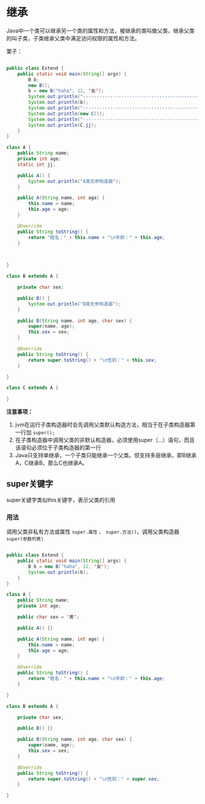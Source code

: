 # 继承

Java中一个类可以继承另一个类的属性和方法，被继承的类叫做父类，继承父类的叫子类，子类继承父类中满足访问权限的属性和方法。

栗子：
```java

public class Extend {
    public static void main(String[] args) {
        B b;
        new B();
        b = new B("haha", 12, '女');
        System.out.println("---------------------------------------------");
        System.out.println(b);
        System.out.println("---------------------------------------------");
        System.out.println(new C());
        System.out.println("---------------------------------------------");
        System.out.println(C.jj);
    }
}

class A {
    public String name;
    private int age;
    static int jj;

    public A() {
        System.out.println("A类无参构造器");
    }

    public A(String name, int age) {
        this.name = name;
        this.age = age;
    }

    @Override
    public String toString() {
        return "姓名：" + this.name + "\n年龄：" + this.age;
    }

    

}

class B extends A {

    private char sex;

    public B() {
        System.out.println("B类无参构造器");
    }

    public B(String name, int age, char sex) {
        super(name, age);
        this.sex = sex;
    }

    @Override
    public String toString() {
        return super.toString() + "\n性别：" + this.sex;
    }

}

class C extends A {
    
}


```

**注意事项：**

1. jvm在运行子类构造器时会先调用父类默认构造方法，相当于在子类构造器第一行加 `super();`
2. 在子类构造器中调用父类的非默认构造器，必须使用super（...）语句，而且该语句必须位于子类构造器的第一行
3. Java只支持单继承，一个子类只能继承一个父类。但支持多层继承，即B继承A，C继承B，那么C也继承A。

## super关键字

super关键字类似this关键字，表示父类的引用

### 用法

调用父类非私有方法或属性 `super.属性` 、 `super.方法()`，调用父类构造器 `super(参数列表)`

```java

public class Extend {
    public static void main(String[] args) {
        B b = new B("haha", 12, '女');
        System.out.println(b);
    }
}

class A {
    public String name;
    private int age;

    public char sex = '男';

    public A() {}

    public A(String name, int age) {
        this.name = name;
        this.age = age;
    }

    @Override
    public String toString() {
        return "姓名：" + this.name + "\n年龄：" + this.age;
    }

}

class B extends A {

    private char sex;

    public B() {}

    public B(String name, int age, char sex) {
        super(name, age);
        this.sex = sex;
    }

    @Override
    public String toString() {
        return super.toString() + "\n性别：" + super.sex;
    }

}

```
